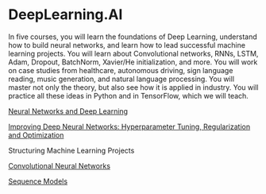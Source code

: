 # DeepLearning.AI

In five courses, you will learn the foundations of Deep Learning, understand how to build neural networks, and learn how to lead successful machine learning projects.
You will learn about Convolutional networks, RNNs, LSTM, Adam, Dropout, BatchNorm, Xavier/He initialization, and more.
You will work on case studies from healthcare, autonomous driving, sign language reading, music generation, and natural language processing.
You will master not only the theory, but also see how it is applied in industry. You will practice all these ideas in Python and in TensorFlow, which we will teach. 

[Neural Networks and Deep Learning](https://github.com/ValeriiSielikhov/DeepLearning.AI/tree/main/Neural%20Networks%20and%20Deep%20Learning)

[Improving Deep Neural Networks: Hyperparameter Tuning, Regularization and Optimization](https://github.com/ValeriiSielikhov/DeepLearning.AI/tree/main/Improving%20Deep%20Neural%20Networks:%20Hyperparameter%20tuning%2C%20Regularization%20and%20Optimization)

Structuring Machine Learning Projects

[Convolutional Neural Networks](https://github.com/ValeriiSielikhov/DeepLearning.AI/tree/main/Convolutional%20Neural%20Networks/week%201)

[Sequence Models]()
